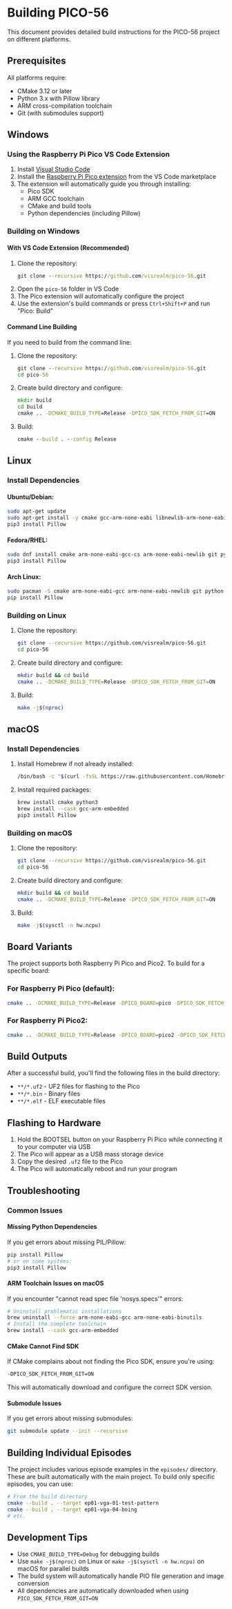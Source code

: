 # Building PICO-56

This document provides detailed build instructions for the PICO-56 project on different platforms.

## Prerequisites

All platforms require:
- CMake 3.12 or later
- Python 3.x with Pillow library
- ARM cross-compilation toolchain
- Git (with submodules support)

## Windows

### Using the Raspberry Pi Pico VS Code Extension

1. Install [Visual Studio Code](https://code.visualstudio.com/)
2. Install the [Raspberry Pi Pico extension](https://marketplace.visualstudio.com/items?itemName=raspberry-pi.raspberry-pi-pico) from the VS Code marketplace
3. The extension will automatically guide you through installing:
   - Pico SDK
   - ARM GCC toolchain
   - CMake and build tools
   - Python dependencies (including Pillow)

### Building on Windows

#### With VS Code Extension (Recommended)
1. Clone the repository:
   ```cmd
   git clone --recursive https://github.com/visrealm/pico-56.git
   ```
2. Open the `pico-56` folder in VS Code
3. The Pico extension will automatically configure the project
4. Use the extension's build commands or press `Ctrl+Shift+P` and run "Pico: Build"

#### Command Line Building
If you need to build from the command line:
1. Clone the repository:
   ```cmd
   git clone --recursive https://github.com/visrealm/pico-56.git
   cd pico-56
   ```

2. Create build directory and configure:
   ```cmd
   mkdir build
   cd build
   cmake .. -DCMAKE_BUILD_TYPE=Release -DPICO_SDK_FETCH_FROM_GIT=ON
   ```

3. Build:
   ```cmd
   cmake --build . --config Release
   ```

## Linux

### Install Dependencies

#### Ubuntu/Debian:
```bash
sudo apt-get update
sudo apt-get install -y cmake gcc-arm-none-eabi libnewlib-arm-none-eabi build-essential git python3 python3-pip
pip3 install Pillow
```

#### Fedora/RHEL:
```bash
sudo dnf install cmake arm-none-eabi-gcc-cs arm-none-eabi-newlib git python3 python3-pip
pip3 install Pillow
```

#### Arch Linux:
```bash
sudo pacman -S cmake arm-none-eabi-gcc arm-none-eabi-newlib git python python-pip
pip install Pillow
```

### Building on Linux

1. Clone the repository:
   ```bash
   git clone --recursive https://github.com/visrealm/pico-56.git
   cd pico-56
   ```

2. Create build directory and configure:
   ```bash
   mkdir build && cd build
   cmake .. -DCMAKE_BUILD_TYPE=Release -DPICO_SDK_FETCH_FROM_GIT=ON
   ```

3. Build:
   ```bash
   make -j$(nproc)
   ```

## macOS

### Install Dependencies

1. Install Homebrew if not already installed:
   ```bash
   /bin/bash -c "$(curl -fsSL https://raw.githubusercontent.com/Homebrew/install/HEAD/install.sh)"
   ```

2. Install required packages:
   ```bash
   brew install cmake python3
   brew install --cask gcc-arm-embedded
   pip3 install Pillow
   ```

### Building on macOS

1. Clone the repository:
   ```bash
   git clone --recursive https://github.com/visrealm/pico-56.git
   cd pico-56
   ```

2. Create build directory and configure:
   ```bash
   mkdir build && cd build
   cmake .. -DCMAKE_BUILD_TYPE=Release -DPICO_SDK_FETCH_FROM_GIT=ON
   ```

3. Build:
   ```bash
   make -j$(sysctl -n hw.ncpu)
   ```

## Board Variants

The project supports both Raspberry Pi Pico and Pico2. To build for a specific board:

### For Raspberry Pi Pico (default):
```bash
cmake .. -DCMAKE_BUILD_TYPE=Release -DPICO_BOARD=pico -DPICO_SDK_FETCH_FROM_GIT=ON
```

### For Raspberry Pi Pico2:
```bash
cmake .. -DCMAKE_BUILD_TYPE=Release -DPICO_BOARD=pico2 -DPICO_SDK_FETCH_FROM_GIT=ON
```

## Build Outputs

After a successful build, you'll find the following files in the build directory:

- `**/*.uf2` - UF2 files for flashing to the Pico
- `**/*.bin` - Binary files
- `**/*.elf` - ELF executable files

## Flashing to Hardware

1. Hold the BOOTSEL button on your Raspberry Pi Pico while connecting it to your computer via USB
2. The Pico will appear as a USB mass storage device
3. Copy the desired `.uf2` file to the Pico
4. The Pico will automatically reboot and run your program

## Troubleshooting

### Common Issues

#### Missing Python Dependencies
If you get errors about missing PIL/Pillow:
```bash
pip install Pillow
# or on some systems:
pip3 install Pillow
```

#### ARM Toolchain Issues on macOS
If you encounter "cannot read spec file 'nosys.specs'" errors:
```bash
# Uninstall problematic installations
brew uninstall --force arm-none-eabi-gcc arm-none-eabi-binutils
# Install the complete toolchain
brew install --cask gcc-arm-embedded
```

#### CMake Cannot Find SDK
If CMake complains about not finding the Pico SDK, ensure you're using:
```bash
-DPICO_SDK_FETCH_FROM_GIT=ON
```

This will automatically download and configure the correct SDK version.

#### Submodule Issues
If you get errors about missing submodules:
```bash
git submodule update --init --recursive
```

## Building Individual Episodes

The project includes various episode examples in the `episodes/` directory. These are built automatically with the main project. To build only specific episodes, you can use:

```bash
# From the build directory
cmake --build . --target ep01-vga-01-test-pattern
cmake --build . --target ep01-vga-04-boing
# etc.
```

## Development Tips

- Use `CMAKE_BUILD_TYPE=Debug` for debugging builds
- Use `make -j$(nproc)` on Linux or `make -j$(sysctl -n hw.ncpu)` on macOS for parallel builds
- The build system will automatically handle PIO file generation and image conversion
- All dependencies are automatically downloaded when using `PICO_SDK_FETCH_FROM_GIT=ON`